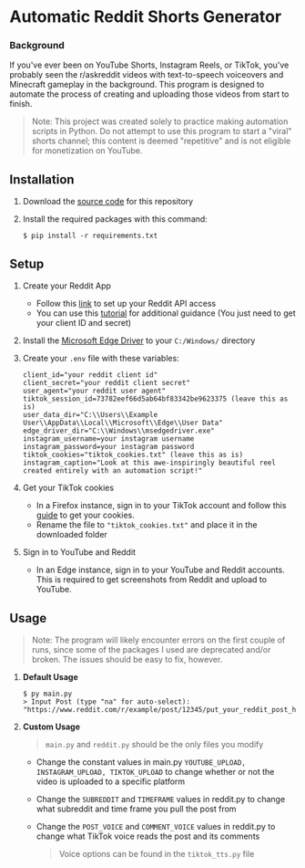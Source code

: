 # Automatic Reddit Shorts Generator

### Background

If you've ever been on YouTube Shorts, Instagram Reels, or TikTok, you've probably seen the r/askreddit videos with text-to-speech voiceovers and Minecraft gameplay in the background. This program is designed to automate the process of creating and uploading those videos from start to finish.

> Note: This project was created solely to practice making automation scripts in Python. Do not attempt to use this program to start a "viral" shorts channel; this content is deemed "repetitive" and is not eligible for monetization on YouTube.

## Installation

1. Download the [source code](https://github.com/tizerk/reddit-shorts-generator/archive/refs/heads/main.zip) for this repository
2. Install the required packages with this command:

   ```
   $ pip install -r requirements.txt
   ```

## Setup

1. Create your Reddit App
   - Follow this [link](https://www.reddit.com/prefs/apps) to set up your Reddit API access
   - You can use this [tutorial](https://youtu.be/nssOuD9EcVk?t=22) for additional guidance (You just need to get your client ID and secret)
2. Install the [Microsoft Edge Driver](https://developer.microsoft.com/en-us/microsoft-edge/tools/webdriver/?form=MA13LH) to your `C:/Windows/` directory
3. Create your `.env` file with these variables:

   ```
   client_id="your reddit client id"
   client_secret="your reddit client secret"
   user_agent="your reddit user agent"
   tiktok_session_id=73782eef66d5ab64bf83342be9623375 (leave this as is)
   user_data_dir="C:\\Users\\Example User\\AppData\\Local\\Microsoft\\Edge\\User Data"
   edge_driver_dir="C:\\Windows\\msedgedriver.exe"
   instagram_username=your instagram username
   instagram_password=your instagram password
   tiktok_cookies="tiktok_cookies.txt" (leave this as is)
   instagram_caption="Look at this awe-inspiringly beautiful reel created entirely with an automation script!"
   ```

4. Get your TikTok cookies
   - In a Firefox instance, sign in to your TikTok account and follow this [guide](https://github.com/kairi003/Get-cookies.txt-LOCALLY) to get your cookies.
   - Rename the file to `"tiktok_cookies.txt"` and place it in the downloaded folder
5. Sign in to YouTube and Reddit
   - In an Edge instance, sign in to your YouTube and Reddit accounts. This is required to get screenshots from Reddit and upload to YouTube.

## Usage

> Note: The program will likely encounter errors on the first couple of runs, since some of the packages I used are deprecated and/or broken. The issues should be easy to fix, however.

1. **Default Usage**

   ```
   $ py main.py
   > Input Post (type "na" for auto-select): "https://www.reddit.com/r/example/post/12345/put_your_reddit_post_here/"
   ```

2. **Custom Usage**

   > `main.py` and `reddit.py` should be the only files you modify

   - Change the constant values in main.py `YOUTUBE_UPLOAD, INSTAGRAM_UPLOAD, TIKTOK_UPLOAD` to change whether or not the video is uploaded to a specific platform
   - Change the `SUBREDDIT` and `TIMEFRAME` values in reddit.py to change what subreddit and time frame you pull the post from
   - Change the `POST_VOICE` and `COMMENT_VOICE` values in reddit.py to change what TikTok voice reads the post and its comments

     > Voice options can be found in the `tiktok_tts.py` file
